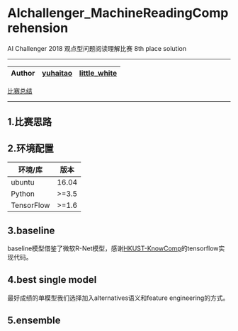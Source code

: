 # AIchallenger_MachineReadingComprehension
AI Challenger 2018 观点型问题阅读理解比赛 8th place solution

****

|Author|[yuhaitao](https://github.com/yuhaitao1994)|[little_white](https://github.com/faverous)|
|---|---|---

[比赛总结]()
****

## 1.比赛思路



## 2.环境配置

|环境/库|版本|
|---|---
|ubuntu|16.04
|Python|>=3.5
|TensorFlow|>=1.6

## 3.baseline

baseline模型借鉴了微软R-Net模型，感谢[HKUST-KnowComp](https://github.com/HKUST-KnowComp/R-Net)的tensorflow实现代码。


## 4.best single model

最好成绩的单模型我们选择加入alternatives语义和feature engineering的方式。

[](/pics/model.png)

## 5.ensemble


